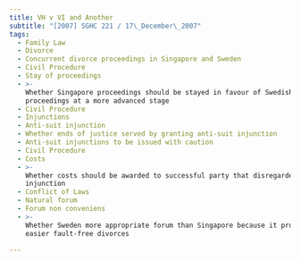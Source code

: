 ```yaml
---
title: VH v VI and Another
subtitle: "[2007] SGHC 221 / 17\_December\_2007"
tags:
  - Family Law
  - Divorce
  - Concurrent divorce proceedings in Singapore and Sweden
  - Civil Procedure
  - Stay of proceedings
  - >-
    Whether Singapore proceedings should be stayed in favour of Swedish
    proceedings at a more advanced stage
  - Civil Procedure
  - Injunctions
  - Anti-suit injunction
  - Whether ends of justice served by granting anti-suit injunction
  - Anti-suit injunctions to be issued with caution
  - Civil Procedure
  - Costs
  - >-
    Whether costs should be awarded to successful party that disregarded interim
    injunction
  - Conflict of Laws
  - Natural forum
  - Forum non conveniens
  - >-
    Whether Sweden more appropriate forum than Singapore because it provided
    easier fault-free divorces

---
```


